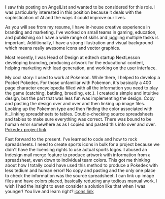
I saw this posting on AngelList and wanted to be considered for this role. I was particularly interested in this position because it deals with the sophistication of AI and the ways it could improve our lives.

As you will see from my resume, I have in-house creative experience in branding and marketing. I've worked on small teams in gaming, education, and publishing so I have a wide range of skills and juggling multiple tasks is important. Additionally, I have a strong illustration and visual background which means really awesome icons and vector graphics.

Most recently, I was Head of Design at edtech startup NextLesson developing branding, producing artwork for the educational content, helping marketing with lead generation, and working on the user interface.

My cool story: I used to work at Pokemon. While there, I helped to develop a Pocket Pokedex. For those unfamiliar with Pokemon, it's basically a 400 page character encyclopedia filled with all the information you need to play the game (catching, battling, breeding, etc.). I created a simple and intuitive design, but the part that was less fun was implementing the design. Copy and pasting the design over and over and then linking up image files. Looking up the Pokemon type and then finding the color associated with it...linking spreadsheets to tables. Double-checking source spreadsheets and tables to make sure everything was correct. There was bound to be human error somewhere as as I copied and pasted this info over and over.
<a href='http://rayuen.com/pocket-pokedex'>Pokedex project link</a>

Fast forward to the present. I've learned to code and how to rock spreadsheets. I need to create sports icons in bulk for a project because we didn't have the licensing rights to use actual sports logos. I abused an Indesign mail merge feature to produce artwork with information from a spreadsheet, even down to individual team colors. This got me thinking about how I totally could have used this method to produce a Pokedex with less tedium and human error! No copy and pasting and the only one place to check the information was the source spreadsheet. I can link up image files and have colors placed, basically reducing any tedious manual work. I wish I had the insight to even consider a solution like that when I was younger! You live and learn right? <a href='https://www.dropbox.com/sh/vkrhf3aqhzgkb6e/AAB1XmqD8NAYvuGtaRuJTPMAa?dl=0' target='_blank'>icons link</a>

<!-- ======================== -->
<!--
The Yelp Creative Team is a small group of designers and writers with big ideas. Impromptu brainstorm sessions, animated gifs, and afternoon outings to Philz get our thoughts percolating. We collaborate daily to make work that stands out, but something’s missing from our team — and we’re hoping you’re the final piece to our puzzle.
We’ll know you’re the perfect fit because your portfolio will be overflowing with examples of impeccable design skills. Your creativity will speak for itself, but that shouldn’t stop you from telling us about it in your cover letter. (#humblebrags encouraged.)
The right designer will be an excellent communicator who will create compelling, cohesive content and marketing materials within a growing internal creative department. The ideal candidate will not only have experience designing marketing collateral, but also have a clear understanding of performance / metric based design and is comfortable iterating work for testing. Bonus points for experience in B2B marketing!
Job Details
Responsible for designing marketing materials that support many business owners, local and national accounts across the country.
Assist with the design, content, and production of all marketing materials, including: infographics, display ads, emails, posters, handouts, postcards, promotions, newsletters, direct response and other collateral materials as needed.
Communicate effectively with stakeholders and project leads.
Assist to ensure all marketing communications across various channels and departments remain consistent and align with strategic marketing goals and brand guidelines.
Partner with other designers, copywriters, video team, engineers, and marketing managers to ensure quality in all aspects of campaign execution.
Develop strategy and tactics to create interest, demand, and recognition of the Yelp brand through the use of performance driven design; includes: strategy, implementation, execution and interpretation of data collected.
Requirements
2 - 5 years experience in graphic design working within a marketing, advertising, agency or in-house environment.
Strong portfolio of conceptual work that demonstrates expertise across print, typography, and iconography.
A few years of experience doing digital and interface design is a plus.
A degree in Design, Interactive Design, Visual Studies, or other design-related field is preferred.
Proficiency in Adobe Illustrator, Photoshop, InDesign and comfortable using power point, MS suite.
Proven ability to prioritize and deliver exceptional design at high volumes under tight timelines.
Strong conceptual thinker.
A profound love for Yelp and local communities.
Please submit a resume, cover letter, portfolio of recent work, and a link to your glorious Yelp profile.
Pursuant to the San Francisco Fair Chance Ordinance, we will consider for employment qualified applicants with arrest and conviction records.
 -->